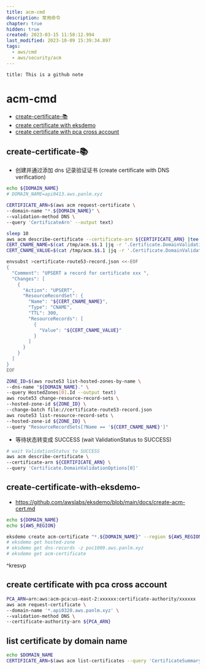 ```yaml
---
title: acm-cmd
description: 常用命令
chapter: true
hidden: true
created: 2023-03-15 11:58:12.994
last_modified: 2023-10-09 15:39:34.897
tags:
  - aws/cmd
  - aws/security/acm
---
```


```ad-attention
title: This is a github note

```

# acm-cmd

- [create-certificate-📚](#create-certificate-%F0%9F%93%9A)
- [create certificate with eksdemo](#create%20certificate%20with%20eksdemo)
- [create certificate with pca  cross account](#create%20certificate%20with%20pca%20%20cross%20account)


## create-certificate-📚

- 创建并通过添加 dns 记录验证证书 (create certificate with DNS verification)
```sh
echo ${DOMAIN_NAME}
# DOMAIN_NAME=api0413.aws.panlm.xyz

CERTIFICATE_ARN=$(aws acm request-certificate \
--domain-name "*.${DOMAIN_NAME}" \
--validation-method DNS \
--query 'CertificateArn' --output text)

sleep 10
aws acm describe-certificate --certificate-arn ${CERTIFICATE_ARN} |tee /tmp/acm.$$.1
CERT_CNAME_NAME=$(cat /tmp/acm.$$.1 |jq -r '.Certificate.DomainValidationOptions[0].ResourceRecord.Name')
CERT_CNAME_VALUE=$(cat /tmp/acm.$$.1 |jq -r '.Certificate.DomainValidationOptions[0].ResourceRecord.Value')

envsubst >certificate-route53-record.json <<-EOF
{
  "Comment": "UPSERT a record for certificate xxx ",
  "Changes": [
    {
      "Action": "UPSERT",
      "ResourceRecordSet": {
        "Name": "${CERT_CNAME_NAME}",
        "Type": "CNAME",
        "TTL": 300,
        "ResourceRecords": [
          {
            "Value": "${CERT_CNAME_VALUE}"
          }
        ]
      }
    }
  ]
}
EOF

ZONE_ID=$(aws route53 list-hosted-zones-by-name \
--dns-name "${DOMAIN_NAME}." \
--query HostedZones[0].Id --output text) 
aws route53 change-resource-record-sets \
--hosted-zone-id ${ZONE_ID} \
--change-batch file://certificate-route53-record.json 
aws route53 list-resource-record-sets \
--hosted-zone-id ${ZONE_ID} \
--query "ResourceRecordSets[?Name == '${CERT_CNAME_NAME}']"

```

- 等待状态转变成 SUCCESS (wait ValidationStatus to SUCCESS)
```sh
# wait ValidationStatus to SUCCESS
aws acm describe-certificate \
--certificate-arn ${CERTIFICATE_ARN} \
--query 'Certificate.DomainValidationOptions[0]' 

```

## create-certificate-with-eksdemo-

- https://github.com/awslabs/eksdemo/blob/main/docs/create-acm-cert.md
```sh
echo ${DOMAIN_NAME}
echo ${AWS_REGION}

eksdemo create acm-certificate "*.${DOMAIN_NAME}" --region ${AWS_REGION}
# eksdemo get hosted-zone
# eksdemo get dns-records -z poc1009.aws.panlm.xyz
# eksdemo get acm-certificate

```
^kresvp

## create certificate with pca  cross account

```sh
PCA_ARN=arn:aws:acm-pca:us-east-2:xxxxxx:certificate-authority/xxxxxx
aws acm request-certificate \
--domain-name '*.api0320.aws.panlm.xyz' \
--validation-method DNS \
--certificate-authority-arn ${PCA_ARN}

```


## list certificate by domain name

```sh
echo $DOMAIN_NAME
CERTIFICATE_ARN=$(aws acm list-certificates --query 'CertificateSummaryList[?DomainName==`*.'"${DOMAIN_NAME}"'`].CertificateArn' --output text)

```



